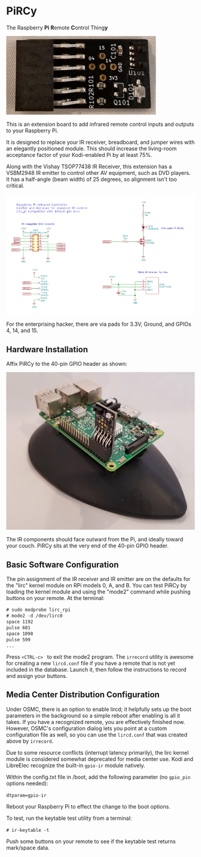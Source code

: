 # PiRCy #

The Raspberry **Pi** **R**emote **C**ontrol Thing**y**

![The PiRCy](images/PiRCy_Alone.jpg)

This is an extension board to add infrared remote control inputs and outputs to your Raspberry Pi.  

It is designed to replace your IR receiver, breadboard, and jumper wires with an elegantly positioned module.  This should increase the living-room acceptance factor of your Kodi-enabled Pi by at least 75%.

Along with the Vishay TSOP77438 IR Receiver, this extension has a VSBM2948 IR emitter to control other AV equipment, such as DVD players.  It has a half-angle (beam width) of 25 degrees, so alignment isn't too critical.

![PiRCy Schematic](images/PiRCy_Schematic.png)

For the enterprising hacker, there are via pads for 3.3V, Ground, and GPIOs 4, 14, and 15.  

## Hardware Installation

Affix PiRCy to the 40-pin GPIO header as shown:

![PiRCy Components Face OUT, all the way to Pin 1](images/PiRCy_Installed.jpg)

The IR components should face outward from the Pi, and ideally toward your couch.  PiRCy sits at the very end of the 40-pin GPIO header.

## Basic Software Configuration

The pin assignment of the IR receiver and IR emitter are on the defaults for the "lirc" kernel module on RPi models 0, A, and B.  You 
can test PiRCy by loading the kernel module and using the "mode2" command while pushing buttons on your remote.  At the terminal:

```
# sudo modprobe lirc_rpi
# mode2 -d /dev/lirc0
space 1192
pulse 601
space 1098
pulse 599
...
```

Press ```<CTRL-c> ``` to exit the mode2 program.  The ```irrecord``` utility is awesome for creating a new ```lircd.conf``` file if you have a remote that is not yet included in the database.  Launch it, then follow the instructions to record and assign your buttons.


## Media Center Distribution Configuration

Under OSMC, there is an option to enable lircd; it helpfully sets up the boot parameters in the background so a simple reboot 
after enabling is all it takes.  If you have a recognized remote, you are effectively finished now.  However, OSMC's configuration 
dialog lets you point at a custom configuration file as well, so you can use the ```lircd.conf``` that was created above by 
```irrecord```.

Due to some resource conflicts (interrupt latency primarily), the lirc kernel module is considered somewhat deprecated for media 
center use.  Kodi and LibreElec recognize the built-in ```gpio-ir``` module natively.

Within the config.txt file in /boot, add the following parameter (no ```gpio_pin``` options needed):

```dtparam=gpio-ir```

Reboot your Raspberry Pi to effect the change to the boot options.

To test, run the keytable test utility from a terminal:

``` # ir-keytable -t ```

Push some buttons on your remote to see if the keytable test returns mark/space data.  




